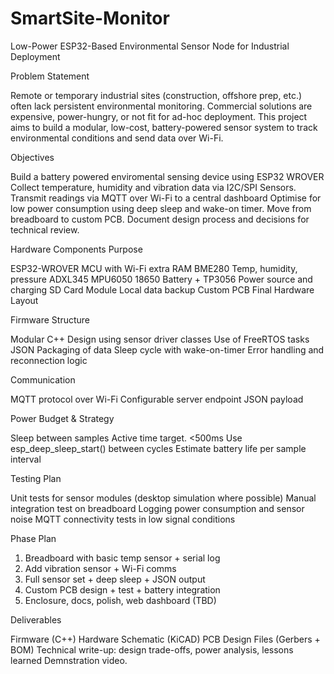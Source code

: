 # SmartSite-Monitor
 Low-Power ESP32-Based Environmental Sensor Node for Industrial Deployment


Problem Statement

Remote or temporary industrial sites (construction, offshore prep, etc.) often lack persistent environmental monitoring. Commercial solutions are expensive, power-hungry, or not fit for ad-hoc deployment. This project aims to build a modular, low-cost, battery-powered sensor system to track environmental conditions and send data over Wi-Fi.

Objectives

Build a battery powered enviromental sensing device using ESP32 WROVER
Collect temperature, humidity and vibration data via I2C/SPI Sensors.
Transmit readings via MQTT over Wi-Fi to a central dashboard
Optimise for low power consumption using deep sleep and wake-on timer.
Move from breadboard to custom PCB.
Document design process and decisions for technical review.

Hardware Components    Purpose

ESP32-WROVER           MCU with Wi-Fi extra RAM
BME280                 Temp, humidity, pressure
ADXL345                MPU6050
18650 Battery + TP3056 Power source and charging
SD Card Module         Local data backup
Custom PCB             Final Hardware Layout

Firmware Structure

Modular C++ Design using sensor driver classes
Use of FreeRTOS tasks
JSON Packaging of data
Sleep cycle with wake-on-timer
Error handling and reconnection logic

Communication

MQTT protocol over Wi-Fi
Configurable server endpoint
JSON payload

Power Budget & Strategy

Sleep between samples
Active time target. <500ms
Use esp_deep_sleep_start() between cycles
Estimate battery life per sample interval

Testing Plan

Unit tests for sensor modules (desktop simulation where possible)
Manual integration test on breadboard
Logging power consumption and sensor noise
MQTT connectivity tests in low signal conditions

Phase Plan

1. Breadboard with basic temp sensor + serial log
2. Add vibration sensor + Wi-Fi comms
3. Full sensor set + deep sleep + JSON output
4. Custom PCB design + test + battery integration
5. Enclosure, docs, polish, web dashboard (TBD)

Deliverables 

Firmware (C++)
Hardware Schematic (KiCAD)
PCB Design Files (Gerbers + BOM)
Technical write-up: design trade-offs, power analysis, lessons learned
Demnstration video.

